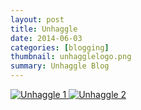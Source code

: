 ```yaml
---
layout: post
title: Unhaggle
date: 2014-06-03
categories: [blogging]
thumbnail: unhagglelogo.png
summary: Unhaggle Blog 
---
```


<a class="zoom" rel="gallery" href="{{ site.url }}/images/Unhaggle - How to Turn Strangers into Friends.png">
  <img alt="Unhaggle 1" src="{{ site.url }}/images/Unhaggle - How to Turn Strangers into Friends.png"/>
</a>

<a class="zoom" rel="gallery" href="{{ site.url }}/images/Unhaggle - Why do Spiders Seem to Love Cars So Much.png">
  <img alt="Unhaggle 2" src="{{ site.url }}/images/Unhaggle - Why do Spiders Seem to Love Cars So Much.png"/>
</a>
